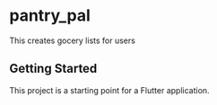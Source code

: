 # pantry_pal

This creates gocery lists for users

## Getting Started

This project is a starting point for a Flutter application.

